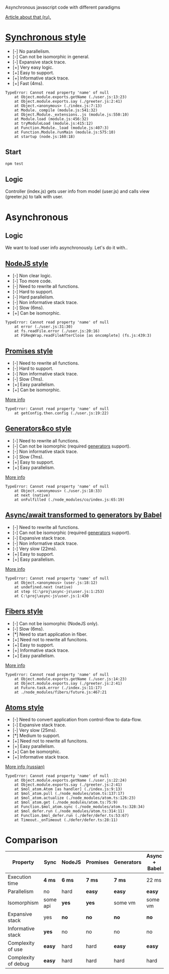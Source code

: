 Asynchronous javascript code with different paradigms

[Article about that (ru).](https://habrahabr.ru/post/307288/)

# [Synchronous style](https://github.com/nin-jin/async-js/compare/sync?diff=unified&name=sync)

* [-] No parallelism.
* [-] Can not be isomorphic in general.
* [-] Expansive stack trace.
* [+] Very easy logic.
* [+] Easy to support.
* [+] Informative stack trace.
* [+] Fast (4ms).

```
TypeError: Cannot read property 'name' of null
    at Object.module.exports.getName (./user.js:13:23)
    at Object.module.exports.say (./greeter.js:2:41)
    at Object.<anonymous> (./index.js:7:13)
    at Module._compile (module.js:541:32)
    at Object.Module._extensions..js (module.js:550:10)
    at Module.load (module.js:456:32)
    at tryModuleLoad (module.js:415:12)
    at Function.Module._load (module.js:407:3)
    at Function.Module.runMain (module.js:575:10)
    at startup (node.js:160:18)
```

## Start
```sh
npm test
```

## Logic

Controller (index.js) gets user info from model (user.js) and calls view (greeter.js) to talk with user.

# Asynchronous

## Logic

We want to load user info asynchronously. Let's do it with..

## [NodeJS style](https://github.com/nin-jin/async-js/compare/sync...async-nodejs)

* [-] Non clear logic.
* [-] Too more code.
* [-] Need to rewrite all functions.
* [-] Hard to support.
* [-] Hard parallelism.
* [-] Non informative stack trace.
* [-] Slow (6ms).
* [+] Can be isomorphic.

```
TypeError: Cannot read property 'name' of null
    at error (./user.js:31:30)
    at fs.readFile.error (./user.js:20:16)
    at FSReqWrap.readFileAfterClose [as oncomplete] (fs.js:439:3)
```

## [Promises style](https://github.com/nin-jin/async-js/compare/sync...async-promises)

* [-] Need to rewrite all functions.
* [-] Hard to support.
* [-] Non informative stack trace.
* [-] Slow (7ms).
* [+] Easy parallelism.
* [+] Can be isomorphic.

[More info](https://learn.javascript.ru/promise)

```
TypeError: Cannot read property 'name' of null
    at getConfig.then.config (./user.js:19:22)
```

## [Generators&co style](https://github.com/nin-jin/async-js/compare/sync...async-generators-co)

* [-] Need to rewrite all functions.
* [-] Can not be isomorphic (required [generators](https://developer.mozilla.org/en-US/docs/Web/JavaScript/Guide/Iterators_and_Generators) support).
* [-] Non informative stack trace.
* [-] Slow (7ms).
* [+] Easy to support.
* [+] Easy parallelism.

[More info](https://www.npmjs.com/package/co)

```
TypeError: Cannot read property 'name' of null
    at Object.<anonymous> (./user.js:18:33)
    at next (native)
    at onFulfilled (./node_modules/co/index.js:65:19)
```

## [Async/await transformed to generators by Babel](https://github.com/nin-jin/async-js/compare/sync...async-await-babel)

* [-] Need to rewrite all functions.
* [-] Can not be isomorphic (required [generators](https://developer.mozilla.org/en-US/docs/Web/JavaScript/Guide/Iterators_and_Generators) support).
* [-] Expansive stack trace.
* [-] Non informative stack trace.
* [-] Very slow (22ms).
* [+] Easy to support.
* [+] Easy parallelism.

[More info](https://babeljs.io/docs/plugins/transform-async-to-generator/)

```
TypeError: Cannot read property 'name' of null
    at Object.<anonymous> (user.js:18:12)
    at undefined.next (native)
    at step (C:\proj\async-js\user.js:1:253)
    at C:\proj\async-js\user.js:1:430
```

## [Fibers style](https://github.com/nin-jin/async-js/compare/sync...async-fibers)

* [-] Can not be isomorphic (NodeJS only).
* [-] Slow (6ms).
* [*] Need to start application in fiber.
* [+] Need not to rewrite all funcitons.
* [+] Easy to support.
* [+] Informative stack trace.
* [+] Easy parallelism.

[More info](https://github.com/laverdet/node-fibers)

```
TypeError: Cannot read property 'name' of null
    at Object.module.exports.getName (./user.js:14:23)
    at Object.module.exports.say (./greeter.js:2:41)
    at Future.task.error (./index.js:11:17)
    at ./node_modules/fibers/future.js:467:21
```

## [Atoms style](https://github.com/nin-jin/async-js/compare/sync...async-atoms)

* [-] Need to convert application from control-flow to data-flow.
* [-] Expansive stack trace.
* [-] Very slow (25ms).
* [*] Medium to support.
* [+] Need not to rewrite all funcitons.
* [+] Easy parallelism.
* [+] Can be isomorphic.
* [+] Informative stack trace.

[More info (russian)](https://habrahabr.ru/post/317360/)

```
TypeError: Cannot read property 'name' of null
    at Object.module.exports.getName (./user.js:22:24)
    at Object.module.exports.say (./greeter.js:2:41)
    at $mol_atom.Atom [as handler] (./index.js:9:13)
    at $mol_atom.pull (./node_modules/atom.ts:137:17)
    at $mol_atom.actualize (./node_modules/atom.ts:126:23)
    at $mol_atom.get (./node_modules/atom.ts:75:9)
    at Function.$mol_atom.sync (./node_modules/atom.ts:328:34)
    at $mol_defer.run (./node_modules/atom.ts:314:11)
    at Function.$mol_defer.run (./defer/defer.ts:53:67)
    at Timeout._onTimeout (./defer/defer.ts:28:11)
```

# Comparison

| Property            | Sync     | NodeJS   | Promises | Generators | Async + Babel | Fibers   | Atoms
|---------------------|----------|----------|----------|------------|---------------|----------|------
| Execution time      | **4 ms** | **6 ms** | **7 ms** | **7 ms**   | 22 ms         | **6 ms** | 25 ms
| Parallelism         | no       | hard     | **easy** | **easy**   | **easy**      | **easy** | **easy**
| Isomorphism         | some api | **yes**  | **yes**  | some vm    | some vm       | no       | **yes**
| Expansive stack     | yes      | **no**   | **no**   | **no**     | **no**        | **no**   | yes
| Informative stack   | **yes**  | no       | no       | no         | no            | **yes**  | **yes**
| Complexity of use   | **easy** | hard     | hard     | **easy**   | **easy**      | **easy** | **easy**
| Complexity of debug | **easy** | hard     | hard     | hard       | hard          | **easy** | **easy**   
